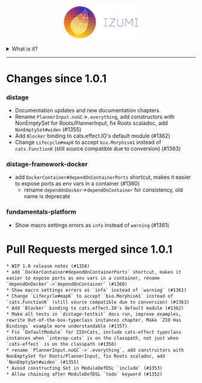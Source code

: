 <p align="center">
  <a href="https://izumi.7mind.io/">
  <img width="40%" src="https://github.com/7mind/izumi/blob/develop/doc/microsite/src/main/tut/media/izumi-logo-full-purple.png?raw=true" alt="Izumi"/>
  </a>
</p>

<details>
  <summary>What is it?</summary>


Izumi (*jp. 泉水, spring*) is an ecosystem of independent libraries and frameworks allowing you to significantly increase productivity of your Scala development.

including the following components:

1. [distage](https://izumi.7mind.io/distage/) – Transparent and debuggable Dependency Injection framework for pure FP Scala,
2. [distage-testkit](https://izumi.7mind.io/distage/distage-testkit) – Hyper-pragmatic pure FP Test framework. Shares heavy resources globally across all test suites; lets you easily swap implementations of component; uses your effect type for parallelism.
3. [distage-framework-docker](https://izumi.7mind.io/distage/distage-framework-docker) – A distage extension for using docker containers in tests or for local application runs, comes with example Postgres, Cassandra, Kafka & DynamoDB containers.
4. [LogStage](https://izumi.7mind.io/logstage/) – Automatic structural logs from Scala string interpolations,
5. [BIO](https://izumi.7mind.io/bio/) - A typeclass hierarchy for tagless final style with Bifunctor and Trifunctor effect types. Focused on ergonomics and ease of use with zero boilerplate.
6. [izumi-reflect](https://github.com/zio/izumi-reflect) (moved to [zio/izumi-reflect](https://github.com/zio/izumi-reflect)) - Portable, lightweight and kind-polymorphic alternative to `scala-reflect`'s Typetag for Scala, Scala.js, Scala Native and ([soon](https://github.com/7mind/dotty-typetag-research)) Dotty
7. [IdeaLingua](https://izumi.7mind.io/idealingua/) (moved to [7mind/idealingua-v1](https://github.com/7mind/idealingua-v1)) – API Definition, Data Modeling and RPC language, optimized for fast prototyping – like gRPC or Swagger, but with a human face. Generates RPC servers and clients for Go, TypeScript, C# and Scala,
8. [Opinionated SBT plugins](https://izumi.7mind.io/sbt/) (moved to [7mind/sbtgen](https://github.com/7mind/sbtgen)) – Reduces verbosity of SBT builds and introduces new features – inter-project shared test scopes and BOM plugins (from Maven)
9. [Percept-Plan-Execute-Repeat (PPER)](https://izumi.7mind.io/pper/) – A pattern that enables modeling very complex domains and orchestrate deadly complex processes a lot easier than you're used to.

</details>

---------------------------------------

# Changes since 1.0.1

### distage

  * Documentation updates and new documentation chapters.
  * Rename `PlannerInput.noGC`->`.everything`, add constructors with NonEmptySet for Roots/PlannerInput, fix Roots scaladoc, add `NonEmptySet#widen` (#1355)
  * Add `Blocker` binding to cats.effect.IO's default module (#1362)
  * Change `Lifecycle#mapK` to accept `bio.Morphism1` instead of `cats.FunctionK` (still source compatible due to conversion) (#1363)

### distage-framework-docker

  * add `DockerContainer#dependOnContainerPorts` shortcut, makes it easier to expose ports as env vars in a container (#1360)
    * rename `dependOnDocker`->`dependOnContainer` for consistency, old name is deprecate

### fundamentals-platform

  * Show macro settings errors as `info` instead of `warning` (#1361)

# Pull Requests merged since 1.0.1

    * WIP 1.0 release notes (#1358)
    * add `DockerContainer#dependOnContainerPorts` shortcut, makes it easier to expose ports as env vars in a container, rename `dependOnDocker`->`dependOnContainer` (#1360)
    * Show macro settings errors as `info` instead of `warning` (#1361)
    * Change `Lifecycle#mapK` to accept `bio.Morphism1` instead of `cats.FunctionK` (still source compatible due to conversion) (#1363)
    * Add `Blocker` binding to cats.effect.IO's default module (#1362)
    * Make all tests in `distage-testkit` docs run, improve examples, rewrite Out-of-the-box-typeclass instances chapter, Make `ZIO Has Bindings` example more understandable (#1357)
    * Fix `DefaultModule` for ZIO+Cats, include cats-effect typeclass instances when `interop-cats` is on the classpath, not just when `cats-effect` is on the classpath (#1356)
    * rename `PlannerInput.noGC`->`.everything`, add constructors with NonEmptySet for Roots/PlannerInput, fix Roots scaladoc, add `NonEmptySet#widen` (#1355)
    * Avoid constructing Set in ModuleDefDSL `include` (#1353)
    * Allow chaining after ModuleDefDSL `todo` keyword (#1352)
